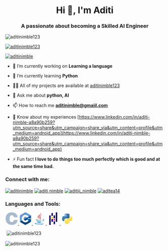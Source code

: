 <h1 align="center">Hi 👋, I'm Aditi</h1>
<h3 align="center">A passionate about becoming a Skilled AI Engineer</h3>

<p align="left"> <img src="https://komarev.com/ghpvc/?username=aditinimble123&label=Profile%20views&color=0e75b6&style=flat" alt="aditinimble123" /> </p>

<p align="left"> <a href="https://github.com/ryo-ma/github-profile-trophy"><img src="https://github-profile-trophy.vercel.app/?username=aditinimble123" alt="aditinimble123" /></a> </p>

<p align="left"> <a href="https://twitter.com/aditinimble" target="blank"><img src="https://img.shields.io/twitter/follow/aditinimble?logo=twitter&style=for-the-badge" alt="aditinimble" /></a> </p>

- 🔭 I’m currently working on **Learning a language**

- 🌱 I’m currently learning **Python**

- 👨‍💻 All of my projects are available at [aditinimble123](aditinimble123)

- 💬 Ask me about **python, AI**

- 📫 How to reach me **aditinimble@gmaiil.com**

- 📄 Know about my experiences [https://www.linkedin.com/in/aditi-nimble-a8a90b259?utm_source=share&utm_campaign=share_via&utm_content=profile&utm_medium=android_app](https://www.linkedin.com/in/aditi-nimble-a8a90b259?utm_source=share&utm_campaign=share_via&utm_content=profile&utm_medium=android_app)

- ⚡ Fun fact **I love to do things too much perfectly which is good and at the same time bad.**

<h3 align="left">Connect with me:</h3>
<p align="left">
<a href="https://twitter.com/aditinimble" target="blank"><img align="center" src="https://raw.githubusercontent.com/rahuldkjain/github-profile-readme-generator/master/src/images/icons/Social/twitter.svg" alt="aditinimble" height="30" width="40" /></a>
<a href="https://linkedin.com/in/aditi nimble" target="blank"><img align="center" src="https://raw.githubusercontent.com/rahuldkjain/github-profile-readme-generator/master/src/images/icons/Social/linked-in-alt.svg" alt="aditi nimble" height="30" width="40" /></a>
<a href="https://instagram.com/aditiii_nimble" target="blank"><img align="center" src="https://raw.githubusercontent.com/rahuldkjain/github-profile-readme-generator/master/src/images/icons/Social/instagram.svg" alt="aditiii_nimble" height="30" width="40" /></a>
<a href="https://www.youtube.com/c/aditea14" target="blank"><img align="center" src="https://raw.githubusercontent.com/rahuldkjain/github-profile-readme-generator/master/src/images/icons/Social/youtube.svg" alt="aditea14" height="30" width="40" /></a>
</p>

<h3 align="left">Languages and Tools:</h3>
<p align="left"> <a href="https://www.cprogramming.com/" target="_blank" rel="noreferrer"> <img src="https://raw.githubusercontent.com/devicons/devicon/master/icons/c/c-original.svg" alt="c" width="40" height="40"/> </a> <a href="https://www.w3schools.com/cpp/" target="_blank" rel="noreferrer"> <img src="https://raw.githubusercontent.com/devicons/devicon/master/icons/cplusplus/cplusplus-original.svg" alt="cplusplus" width="40" height="40"/> </a> <a href="https://www.java.com" target="_blank" rel="noreferrer"> <img src="https://raw.githubusercontent.com/devicons/devicon/master/icons/java/java-original.svg" alt="java" width="40" height="40"/> </a> <a href="https://pandas.pydata.org/" target="_blank" rel="noreferrer"> <img src="https://raw.githubusercontent.com/devicons/devicon/2ae2a900d2f041da66e950e4d48052658d850630/icons/pandas/pandas-original.svg" alt="pandas" width="40" height="40"/> </a> <a href="https://www.python.org" target="_blank" rel="noreferrer"> <img src="https://raw.githubusercontent.com/devicons/devicon/master/icons/python/python-original.svg" alt="python" width="40" height="40"/> </a> </p>

<p>&nbsp;<img align="center" src="https://github-readme-stats.vercel.app/api?username=aditinimble123&show_icons=true&locale=en" alt="aditinimble123" /></p>

<p><img align="center" src="https://github-readme-streak-stats.herokuapp.com/?user=aditinimble123&" alt="aditinimble123" /></p>
